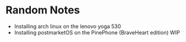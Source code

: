 # Random Notes

- Installing arch linux on the lenovo yoga 530
- Installing postmarketOS on the PinePhone (BraveHeart edition) WIP
